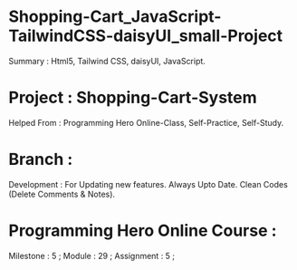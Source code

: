 # Shopping-Cart_JavaScript-TailwindCSS-daisyUI_small-Project

Summary : Html5, Tailwind CSS, daisyUI, JavaScript.

# Project : Shopping-Cart-System

Helped From : Programming Hero Online-Class, Self-Practice, Self-Study.

# Branch :

Development : For Updating new features. Always Upto Date. Clean Codes (Delete Comments & Notes).

# Programming Hero Online Course :

Milestone : 5 ;
Module : 29 ;
Assignment : 5 ;
